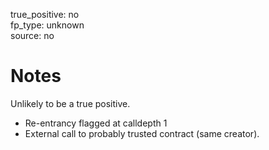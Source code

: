 true_positive: no  
fp_type: unknown  
source: no

# Notes

Unlikely to be a true positive.

* Re-entrancy flagged at calldepth 1
* External call to probably trusted contract (same creator).
